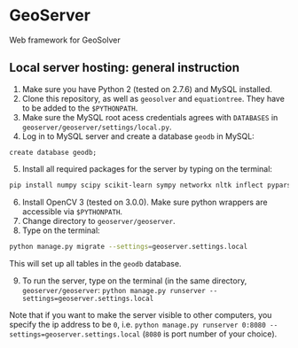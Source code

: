 # GeoServer
Web framework for GeoSolver

## Local server hosting: general instruction
1. Make sure you have Python 2 (tested on 2.7.6) and MySQL installed.
2. Clone this repository, as well as `geosolver` and `equationtree`. They have to be added to the `$PYTHONPATH`. 
3. Make sure the MySQL root acess credentials agrees with `DATABASES` in `geoserver/geoserver/settings/local.py`.
4. Log in to MySQL server and create a database `geodb` in MySQL: 
  ```mysql
  create database geodb;
  ```
  
5. Install all required packages for the server by typing on the terminal: 
  ```bash
  pip install numpy scipy scikit-learn sympy networkx nltk inflect pyparsing matplotlib pydot2 mysql-python django django-picklefield jsonfield django-storages boto django-modeldict pillow unipath beautifulsoup4 requests
  ```
  
6. Install OpenCV 3 (tested on 3.0.0). Make sure python wrappers are accessible via `$PYTHONPATH`.
7. Change directory to `geoserver/geoserver`. 
8. Type on the terminal: 
  ```bash
  python manage.py migrate --settings=geoserver.settings.local
  ```
  This will set up all tables in the `geodb` database.

9. To run the server, type on the terminal (in the same directory, `geoserver/geoserver`: 
  ```python manage.py runserver --settings=geoserver.settings.local```

  Note that if you want to make the server visible to other computers, you specify the ip address to be `0`, i.e. `python manage.py runserver 0:8080 --settings=geoserver.settings.local` (`8080` is port number of your choice).
